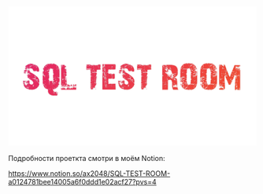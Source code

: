 ![](.gitcontent/Krita/title_new.png)

Подробности проеткта смотри в моём Notion:

https://www.notion.so/ax2048/SQL-TEST-ROOM-a0124781bee14005a6f0ddd1e02acf27?pvs=4
